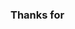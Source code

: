 ### Thanks for 
[id]:https://github.com/VAlexander/Chameleon "Chameleon"
[id]:https://github.com/alexdrone/ios-fontawesome "ios-fontawesome"
